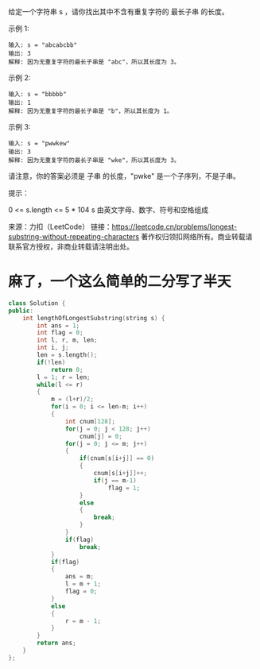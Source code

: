 给定一个字符串 s ，请你找出其中不含有重复字符的 最长子串 的长度。

示例 1:

    输入: s = "abcabcbb"
    输出: 3 
    解释: 因为无重复字符的最长子串是 "abc"，所以其长度为 3。

示例 2:

    输入: s = "bbbbb"
    输出: 1
    解释: 因为无重复字符的最长子串是 "b"，所以其长度为 1。

示例 3:

    输入: s = "pwwkew"
    输出: 3
    解释: 因为无重复字符的最长子串是 "wke"，所以其长度为 3。

请注意，你的答案必须是 子串 的长度，"pwke" 是一个子序列，不是子串。


提示：

0 <= s.length <= 5 * 104
s 由英文字母、数字、符号和空格组成

来源：力扣（LeetCode）
链接：https://leetcode.cn/problems/longest-substring-without-repeating-characters
著作权归领扣网络所有。商业转载请联系官方授权，非商业转载请注明出处。

# 麻了，一个这么简单的二分写了半天

```C++
class Solution {
public:
    int lengthOfLongestSubstring(string s) {
        int ans = 1;
        int flag = 0;
        int l, r, m, len;
        int i, j;
        len = s.length();
        if(!len)
            return 0;
        l = 1; r = len;
        while(l <= r)
        {
            m = (l+r)/2;
            for(i = 0; i <= len-m; i++)
            {
                int cnum[128];
                for(j = 0; j < 128; j++)
                    cnum[j] = 0;
                for(j = 0; j <= m; j++)
                {
                    if(cnum[s[i+j]] == 0)
                    {
                        cnum[s[i+j]]++;
                        if(j == m-1)
                            flag = 1;
                    }
                    else
                    {
                        break;
                    }
                }
                if(flag)
                    break;
            }
            if(flag)
            {
                ans = m;
                l = m + 1;
                flag = 0;
            }
            else
            {
                r = m - 1;
            }
        }
        return ans;
    }
};
```